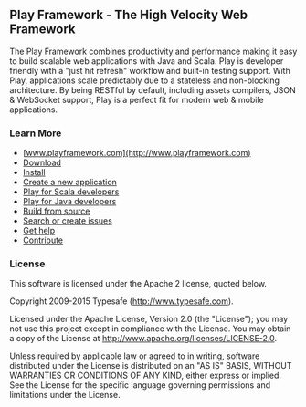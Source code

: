 ## Play Framework - The High Velocity Web Framework 

The Play Framework combines productivity and performance making it easy to build scalable web applications with Java and Scala.  Play is developer friendly with a "just hit refresh" workflow and built-in testing support.  With Play, applications scale predictably due to a stateless and non-blocking architecture.  By being RESTful by default, including assets compilers, JSON & WebSocket support, Play is a perfect fit for modern web & mobile applications.

### Learn More

- [www.playframework.com](http://www.playframework.com)
- [Download](http://www.playframework.com/download)
- [Install](http://www.playframework.com/documentation/latest/Installing)
- [Create a new application](http://www.playframework.com/documentation/latest/NewApplication)
- [Play for Scala developers](http://www.playframework.com/documentation/latest/ScalaHome)
- [Play for Java developers](http://www.playframework.com/documentation/latest/JavaHome)
- [Build from source](http://www.playframework.com/documentation/latest/BuildingFromSource)
- [Search or create issues](https://github.com/playframework/playframework/issues)
- [Get help](http://stackoverflow.com/questions/tagged/playframework)
- [Contribute](https://www.playframework.com/contributing)

### License

This software is licensed under the Apache 2 license, quoted below.

Copyright 2009-2015 Typesafe (http://www.typesafe.com).

Licensed under the Apache License, Version 2.0 (the "License"); you may not use this project except in compliance with the License. You may obtain a copy of the License at http://www.apache.org/licenses/LICENSE-2.0.

Unless required by applicable law or agreed to in writing, software distributed under the License is distributed on an "AS IS" BASIS, WITHOUT WARRANTIES OR CONDITIONS OF ANY KIND, either express or implied. See the License for the specific language governing permissions and limitations under the License.
